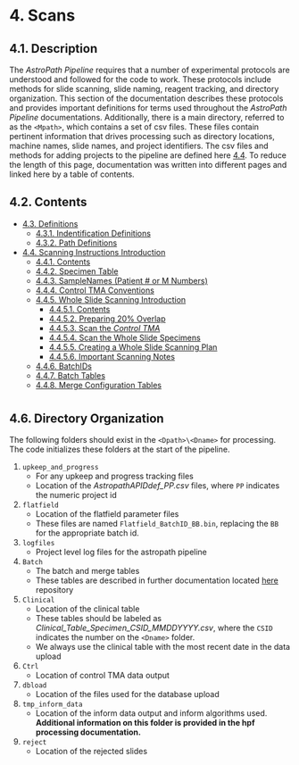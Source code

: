 # 4. Scans
## 4.1. Description
The *AstroPath Pipeline* requires that a number of experimental protocols are understood and followed for the code to work. These protocols include methods for slide scanning, slide naming, reagent tracking, and directory organization. This section of the documentation describes these protocols and provides important definitions for terms used throughout the *AstroPath Pipeline* documentations. Additionally, there is a main directory, referred to as the ```<Mpath>```, which contains a set of csv files. These files contain pertinent information that drives processing such as directory locations, machine names, slide names, and project identifiers. The csv files and methods for adding projects to the pipeline are defined here [4.4](#44-astropath_processing-directory-and-initializing-projects "Title"). To reduce the length of this page, documentation was written into different pages and linked here by a table of contents.

## 4.2. Contents
 - [4.3. Definitions](docs/Definitions)
   - [4.3.1. Indentification Definitions](docs/Definitions.md/#431-identification-definitions)
   - [4.3.2. Path Definitions](docs/Definitions.md/#432-path-definitions)
 - [4.4. Scanning Instructions Introduction](docs/ScanningInstructionsIntro.md)
   - [4.4.1. Contents](docs/ScanningInstructionsIntro.md/#441-contents) 
   - [4.4.2. Specimen Table](docs/scanning/SpecimenTable.md)
   - [4.4.3. SampleNames (Patient # or M Numbers)](docs/scanning/SampleNames.md)
   - [4.4.4. Control TMA Conventions](docs/scanning/ControlTMAConventions.md)
   - [4.4.5. Whole Slide Scanning Introduction](docs/scanning/WholeSlideScanning.md)
     - [4.4.5.1. Contents](docs/scanning/WholeSlideScanning.md/#4451-contents)
     - [4.4.5.2. Preparing 20% Overlap](docs/scanning/preparing20overlap.md)
     - [4.4.5.3. Scan the *Control TMA*](docs/scanning/ScantheControlTMA.md)
     - [4.4.5.4. Scan the Whole Slide Specimens](docs/scanning/ScantheWholeSlideSpecimens.md)
     - [4.4.5.5. Creating a Whole Slide Scanning Plan](docs/scanning/CreatingaWholeSlideScanningPlan.md)
     - [4.4.5.6. Important Scanning Notes](docs/scanning/ImportantScanningNotes.md)
   - [4.4.6. BatchIDs](docs/scanning/BatchIDs.md)
   - [4.4.7. Batch Tables](docs/scanning/BatchTables.md)
   - [4.4.8. Merge Configuration Tables](docs/scanning/MergeConfigTables.md)



#
## 4.6. Directory Organization 
The following folders should exist in the ```<Dpath>\<Dname>``` for processing. The code initializes these folders at the start of the pipeline.
1.	```upkeep_and_progress```
    - For any upkeep and progress tracking files
    - Location of the *AstropathAPIDdef_PP.csv* files, where ```PP``` indicates the numeric project id
2.	```flatfield```
    - Location of the flatfield parameter files
    - These files are named ```Flatfield_BatchID_BB.bin```, replacing the ```BB``` for the appropriate batch id.
3.	```logfiles```
    - Project level log files for the astropath pipeline 
4.	```Batch```
    - The batch and merge tables
    - These tables are described in further documentation located [here](#435-batchids "Title") repository
5.	```Clinical```
    - Location of the clinical table
    - These tables should be labeled as *Clinical_Table_Specimen_CSID_MMDDYYYY.csv*, where the ```CSID``` indicates the number on the ```<Dname>``` folder. 
    - We always use the clinical table with the most recent date in the data upload
6.	```Ctrl```
    - Location of control TMA data output
7.	```dbload```
    - Location of the files used for the database upload
8.	```tmp_inform_data```
    - Location of the inform data output and inform algorithms used. **Additional information on this folder is provided in the hpf processing documentation.**
9.	```reject```
    - Location of the rejected slides

